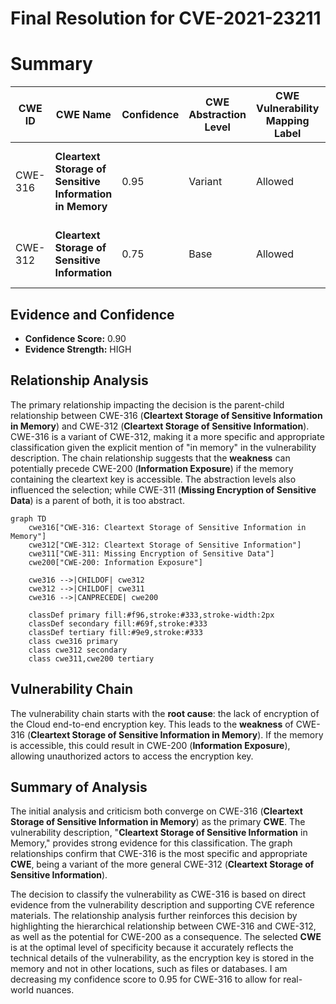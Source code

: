 # Final Resolution for CVE-2021-23211

# Summary
| CWE ID | CWE Name | Confidence | CWE Abstraction Level | CWE Vulnerability Mapping Label | CWE-Vulnerability Mapping Notes |
|---|---|---|---|---|---|
| CWE-316 | **Cleartext Storage of Sensitive Information in Memory** | 0.95 | Variant | Allowed | Primary **CWE**. Matches the vulnerability description explicitly. |
| CWE-312 | **Cleartext Storage of Sensitive Information** | 0.75 | Base | Allowed | Secondary candidate. A more general case of CWE-316. |

## Evidence and Confidence

*   **Confidence Score:** 0.90
*   **Evidence Strength:** HIGH

## Relationship Analysis
The primary relationship impacting the decision is the parent-child relationship between CWE-316 (**Cleartext Storage of Sensitive Information in Memory**) and CWE-312 (**Cleartext Storage of Sensitive Information**). CWE-316 is a variant of CWE-312, making it a more specific and appropriate classification given the explicit mention of "in memory" in the vulnerability description. The chain relationship suggests that the **weakness** can potentially precede CWE-200 (**Information Exposure**) if the memory containing the cleartext key is accessible. The abstraction levels also influenced the selection; while CWE-311 (**Missing Encryption of Sensitive Data**) is a parent of both, it is too abstract.

```mermaid
graph TD
    cwe316["CWE-316: Cleartext Storage of Sensitive Information in Memory"]
    cwe312["CWE-312: Cleartext Storage of Sensitive Information"]
    cwe311["CWE-311: Missing Encryption of Sensitive Data"]
    cwe200["CWE-200: Information Exposure"]
    
    cwe316 -->|CHILDOF| cwe312
    cwe312 -->|CHILDOF| cwe311
    cwe316 -->|CANPRECEDE| cwe200
    
    classDef primary fill:#f96,stroke:#333,stroke-width:2px
    classDef secondary fill:#69f,stroke:#333
    classDef tertiary fill:#9e9,stroke:#333
    class cwe316 primary
    class cwe312 secondary
    class cwe311,cwe200 tertiary
```

## Vulnerability Chain
The vulnerability chain starts with the **root cause**: the lack of encryption of the Cloud end-to-end encryption key. This leads to the **weakness** of CWE-316 (**Cleartext Storage of Sensitive Information in Memory**). If the memory is accessible, this could result in CWE-200 (**Information Exposure**), allowing unauthorized actors to access the encryption key.

## Summary of Analysis
The initial analysis and criticism both converge on CWE-316 (**Cleartext Storage of Sensitive Information in Memory**) as the primary **CWE**. The vulnerability description, "**Cleartext Storage of Sensitive Information** in Memory," provides strong evidence for this classification. The graph relationships confirm that CWE-316 is the most specific and appropriate **CWE**, being a variant of the more general CWE-312 (**Cleartext Storage of Sensitive Information**).

The decision to classify the vulnerability as CWE-316 is based on direct evidence from the vulnerability description and supporting CVE reference materials. The relationship analysis further reinforces this decision by highlighting the hierarchical relationship between CWE-316 and CWE-312, as well as the potential for CWE-200 as a consequence. The selected **CWE** is at the optimal level of specificity because it accurately reflects the technical details of the vulnerability, as the encryption key is stored in the memory and not in other locations, such as files or databases. I am decreasing my confidence score to 0.95 for CWE-316 to allow for real-world nuances.